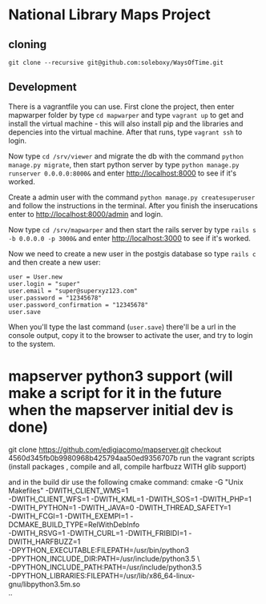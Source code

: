 # National Library Maps Project


## cloning
    git clone --recursive git@github.com:soleboxy/WaysOfTime.git 
## Development

There is a vagrantfile you can use.
First clone the project, then enter mapwarper folder by type `cd mapwarper` and type `vagrant up` to get and install the virtual machine - this will also install pip and the libraries and depencies into the virtual machine.
After that runs, type `vagrant ssh` to login.

Now type `cd /srv/viewer` and migrate the db with the command `python manage.py migrate`, then start python server by type `python manage.py runserver 0.0.0.0:8000&` and enter [http://localhost:8000](http://localhost:8000) to see if it's worked.

Create a admin user with the command `python manage.py createsuperuser` and follow the instructions in the terminal. After you finish the inserucations enter to [http://localhost:8000/admin](http://localhost:8000/admin) and login.

Now type `cd /srv/mapwarper` and then start the rails server by type `rails s -b 0.0.0.0 -p 3000&` and enter [http://localhost:3000](http://localhost:3000) to see if it's worked.

Now we need to create a new user in the postgis database so type `rails c` and then create a new user:
```
user = User.new
user.login = "super"
user.email = "super@superxyz123.com"
user.password = "12345678"
user.password_confirmation = "12345678"
user.save

```
When you'll type the last command (`user.save`) there'll be a url in the console output, copy it to the browser to activate the user, and try to login to the system.


# mapserver python3 support (will make a script for it in the future when the mapserver initial dev is done)

git clone https://github.com/edigiacomo/mapserver.git
checkout 4560d345fb0b9980968b425794aa50ed9356707b
run the vagrant scripts (install packages , compile and all, compile harfbuzz WITH glib support)

and in the build dir use the following cmake command:
cmake   -G "Unix Makefiles" -DWITH_CLIENT_WMS=1 \
        -DWITH_CLIENT_WFS=1 -DWITH_KML=1 -DWITH_SOS=1 -DWITH_PHP=1 \
        -DWITH_PYTHON=1 -DWITH_JAVA=0 -DWITH_THREAD_SAFETY=1 \
        -DWITH_FCGI=1 -DWITH_EXEMPI=1 -DCMAKE_BUILD_TYPE=RelWithDebInfo \
        -DWITH_RSVG=1 -DWITH_CURL=1 -DWITH_FRIBIDI=1 -DWITH_HARFBUZZ=1 \
        -DPYTHON_EXECUTABLE:FILEPATH=/usr/bin/python3 \
        -DPYTHON_INCLUDE_DIR:PATH=/usr/include/python3.5 \        
        -DPYTHON_INCLUDE_PATH:PATH=/usr/include/python3.5 \
        -DPYTHON_LIBRARIES:FILEPATH=/usr/lib/x86_64-linux-gnu/libpython3.5m.so \
        ..


